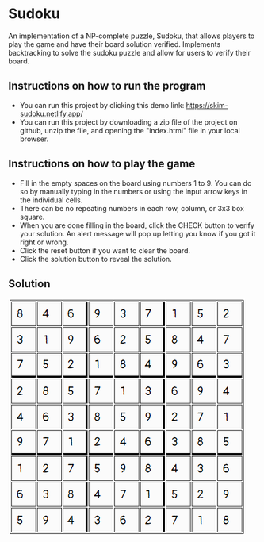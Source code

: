 # Sudoku

An implementation of a NP-complete puzzle, Sudoku, that allows players to play the game and have their board solution verified. 
Implements backtracking to solve the sudoku puzzle and allow for users to verify their board.

## Instructions on how to run the program
- You can run this project by clicking this demo link: https://skim-sudoku.netlify.app/
- You can run this project by downloading a zip file of the project on github, unzip the file, and opening the "index.html" file in your local browser.

## Instructions on how to play the game
- Fill in the empty spaces on the board using numbers 1 to 9. You can do so by manually typing in the numbers or using the input arrow keys in the individual cells.
- There can be no repeating numbers in each row, column, or 3x3 box square.
- When you are done filling in the board, click the CHECK button to verify your solution. An alert message will pop up letting you know if you got it right or wrong.
- Click the reset button if you want to clear the board.
- Click the solution button to reveal the solution.

## Solution 

![solution](solution.PNG)
